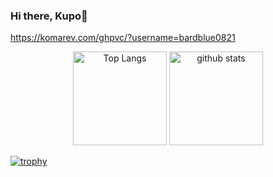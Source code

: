 ### Hi there, Kupo👋
https://komarev.com/ghpvc/?username=bardblue0821



<p align="middle">
  <img alt="Top Langs" height="150px" src="https://github-readme-stats.vercel.app/api/top-langs/?username=bardblue0821&theme=tokyonight" />
  <img alt="github stats" height="150px" src="https://github-readme-stats.vercel.app/api?username=bardblue0821&theme=tokyonight&show_icons=true" />
</p>

[![trophy](https://github-profile-trophy.vercel.app/?username=bardblue0821&theme=tokyonight&column=7)](https://github.com/ryo-ma/github-profile-trophy)

